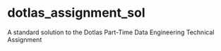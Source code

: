# dotlas_assignment_sol
A standard solution to the Dotlas Part-Time Data Engineering Technical Assignment
